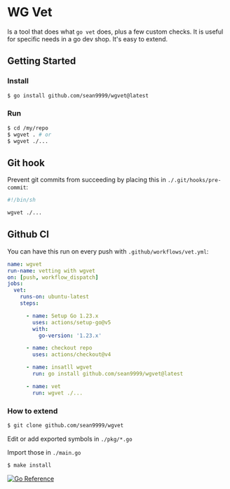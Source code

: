 # WG Vet

Is a tool that does what `go vet` does, plus a few custom checks. It is useful for specific needs in a go dev shop. It's easy to extend.

## Getting Started

### Install

```sh
$ go install github.com/sean9999/wgvet@latest
```

### Run

```sh
$ cd /my/repo
$ wgvet . # or
$ wgvet ./...
```

## Git hook

Prevent git commits from succeeding by placing this in `./.git/hooks/pre-commit`:

```sh
#!/bin/sh

wgvet ./...
```

## Github CI

You can have this run on every push with `.github/workflows/vet.yml`:

```yaml
name: wgvet
run-name: vetting with wgvet
on: [push, workflow_dispatch]
jobs:
  vet:
    runs-on: ubuntu-latest
    steps:

      - name: Setup Go 1.23.x
        uses: actions/setup-go@v5
        with:
          go-version: '1.23.x'

      - name: checkout repo
        uses: actions/checkout@v4

      - name: insatll wgvet
        run: go install github.com/sean9999/wgvet@latest

      - name: vet
        run: wgvet ./...
```

### How to extend

```sh
$ git clone github.com/sean9999/wgvet
```

Edit or add exported symbols in `./pkg/*.go`

Import those in `./main.go`

```sh
$ make install
```

[![Go Reference](https://pkg.go.dev/badge/github.com/sean9999/wgvet.svg)](https://pkg.go.dev/github.com/sean9999/wgvet)
